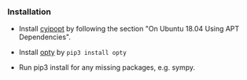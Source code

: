 

### Installation

* Install [cyipopt](https://cyipopt.readthedocs.io/en/stable/install.html#) by following the section "On Ubuntu 18.04 Using APT Dependencies".

* Install [opty](https://opty.readthedocs.io/en/latest/) by `pip3 install opty`

* Run pip3 install for any missing packages, e.g. sympy.